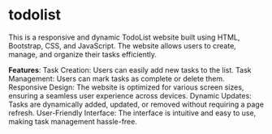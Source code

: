 # todolist
This is a responsive and dynamic TodoList website built using HTML, Bootstrap, CSS, and JavaScript. The website allows users to create, manage, and organize their tasks efficiently.

**Features**:
Task Creation: Users can easily add new tasks to the list.
Task Management: Users can mark tasks as complete or delete them.
Responsive Design: The website is optimized for various screen sizes, ensuring a seamless user experience across devices.
Dynamic Updates: Tasks are dynamically added, updated, or removed without requiring a page refresh.
User-Friendly Interface: The interface is intuitive and easy to use, making task management hassle-free.
